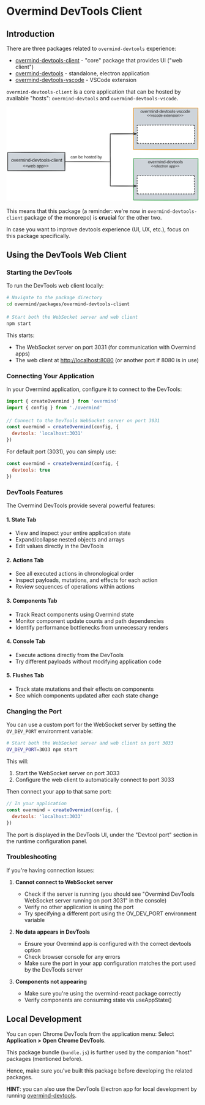 # Overmind DevTools Client

## Introduction

There are three packages related to `overmind-devtools` experience:

* [overmind-devtools-client](../overmind-devtools-client/) - "core" package that provides UI ("web client")
* [overmind-devtools](../overmind-devtools/README.md) - standalone, electron application
* [overmind-devtools-vscode](../overmind-devtools-vscode/) - VSCode extension

`overmind-devtools-client` is a core application that can be hosted by available "hosts": `overmind-devtools` and `overmind-devtools-vscode`.

![overmind-devtools-packages](./docs/assets/overmind-devtools-packages.png)

This means that this package (a reminder: we're now in `overmind-devtools-client` package of the monorepo) is **crucial** for the other two.

In case you want to improve devtools experience (UI, UX, etc.), focus on this package specifically.

## Using the DevTools Web Client

### Starting the DevTools

To run the DevTools web client locally:

```bash
# Navigate to the package directory
cd overmind/packages/overmind-devtools-client

# Start both the WebSocket server and web client
npm start
```

This starts:

* The WebSocket server on port 3031 (for communication with Overmind apps)
* The web client at <http://localhost:8080> (or another port if 8080 is in use)

### Connecting Your Application

In your Overmind application, configure it to connect to the DevTools:

```javascript
import { createOvermind } from 'overmind'
import { config } from './overmind'

// Connect to the DevTools WebSocket server on port 3031
const overmind = createOvermind(config, {
  devtools: 'localhost:3031'
})
```

For default port (3031), you can simply use:

```javascript
const overmind = createOvermind(config, {
  devtools: true
})
```

### DevTools Features

The Overmind DevTools provide several powerful features:

#### 1. State Tab

* View and inspect your entire application state
* Expand/collapse nested objects and arrays
* Edit values directly in the DevTools

#### 2. Actions Tab

* See all executed actions in chronological order
* Inspect payloads, mutations, and effects for each action
* Review sequences of operations within actions

#### 3. Components Tab

* Track React components using Overmind state
* Monitor component update counts and path dependencies
* Identify performance bottlenecks from unnecessary renders

#### 4. Console Tab

* Execute actions directly from the DevTools
* Try different payloads without modifying application code

#### 5. Flushes Tab

* Track state mutations and their effects on components
* See which components updated after each state change

### Changing the Port

You can use a custom port for the WebSocket server by setting the `OV_DEV_PORT` environment variable:

```bash
# Start both the WebSocket server and web client on port 3033
OV_DEV_PORT=3033 npm start
```

This will:

1. Start the WebSocket server on port 3033
2. Configure the web client to automatically connect to port 3033

Then connect your app to that same port:

```javascript
// In your application
const overmind = createOvermind(config, {
  devtools: 'localhost:3033'
})
```

The port is displayed in the DevTools UI, under the "Devtool port" section in the runtime configuration panel.

### Troubleshooting

If you're having connection issues:

1. **Cannot connect to WebSocket server**
   * Check if the server is running (you should see "Overmind DevTools WebSocket server running on port 3031" in the console)
   * Verify no other application is using the port
   * Try specifying a different port using the OV_DEV_PORT environment variable

2. **No data appears in DevTools**
   * Ensure your Overmind app is configured with the correct devtools option
   * Check browser console for any errors
   * Make sure the port in your app configuration matches the port used by the DevTools server

3. **Components not appearing**
   * Make sure you're using the overmind-react package correctly
   * Verify components are consuming state via useAppState()

## Local Development

You can open Chrome DevTools from the application menu: Select **Application > Open Chrome DevTools**.

This package bundle (`bundle.js`) is further used by the companion "host" packages (mentioned before).

Hence, make sure you've built this package before developing the related packages.

**HINT**: you can also use the DevTools Electron app for local development by running [overmind-devtools](../overmind-devtools/README.md).
